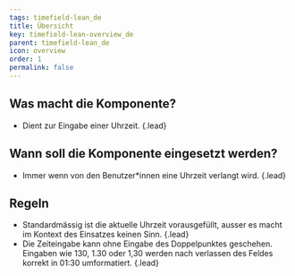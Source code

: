 ```yaml
---
tags: timefield-lean_de
title: Übersicht
key: timefield-lean-overview_de
parent: timefield-lean_de
icon: overview
order: 1
permalink: false  
---
```


## Was macht die Komponente?
* Dient zur Eingabe einer Uhrzeit. {.lead}

## Wann soll die Komponente eingesetzt werden?
* Immer wenn von den Benutzer*innen eine Uhrzeit verlangt wird. {.lead}

## Regeln 
* Standardmässig ist die aktuelle Uhrzeit vorausgefüllt, ausser es macht im Kontext des Einsatzes keinen Sinn. {.lead}
* Die Zeiteingabe kann ohne Eingabe des Doppelpunktes geschehen. Eingaben wie 130, 1.30 oder 1,30 werden nach verlassen des Feldes korrekt in 01:30 umformatiert. {.lead}

